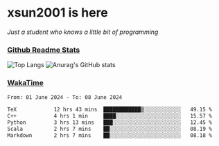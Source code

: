# xsun2001 is here

*Just a student who knows a little bit of programming*

### [Github Readme Stats](https://github.com/anuraghazra/github-readme-stats)

![Top Langs](https://github-readme-stats.vercel.app/api/top-langs/?username=xsun2001&layout=compact&theme=radical) ![Anurag's GitHub stats](https://github-readme-stats.vercel.app/api?username=xsun2001&show_icons=true&theme=radical)

### [WakaTime](https://wakatime.com)

<!--START_SECTION:waka-->

```txt
From: 01 June 2024 - To: 08 June 2024

TeX            12 hrs 43 mins  ████████████▒░░░░░░░░░░░░   49.15 %
C++            4 hrs 1 min     ████░░░░░░░░░░░░░░░░░░░░░   15.57 %
Python         3 hrs 13 mins   ███░░░░░░░░░░░░░░░░░░░░░░   12.45 %
Scala          2 hrs 7 mins    ██░░░░░░░░░░░░░░░░░░░░░░░   08.19 %
Markdown       2 hrs 7 mins    ██░░░░░░░░░░░░░░░░░░░░░░░   08.18 %
```

<!--END_SECTION:waka-->
